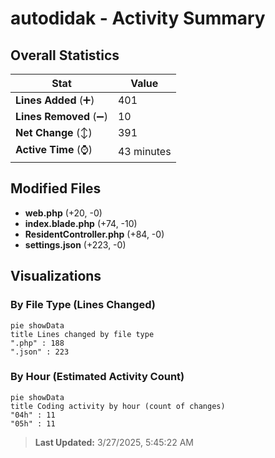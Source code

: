 # autodidak - Activity Summary 

## Overall Statistics

| Stat                   | Value                                                             |
| ---------------------- | ----------------------------------------------------------------- |
| **Lines Added** (➕)   | 401                                          |
| **Lines Removed** (➖) | 10                                        |
| **Net Change** (↕)    | 391                |
| **Active Time** (⌚)   | 43 minutes |


## Modified Files
- **web.php** (+20, -0)
- **index.blade.php** (+74, -10)
- **ResidentController.php** (+84, -0)
- **settings.json** (+223, -0)

## Visualizations

### By File Type (Lines Changed)

```mermaid
pie showData
title Lines changed by file type
".php" : 188
".json" : 223
```

### By Hour (Estimated Activity Count)

```mermaid
pie showData
title Coding activity by hour (count of changes)
"04h" : 11
"05h" : 11
```


> **Last Updated:** 3/27/2025, 5:45:22 AM